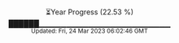 <p align="center">
⏳Year Progress (22.53 %) <br>
██████▁▁▁▁▁▁▁▁▁▁▁▁▁▁▁▁▁▁▁▁▁▁▁▁ <br>
<sub>Updated: Fri, 24 Mar 2023 06:02:46 GMT</sub>
</p>

